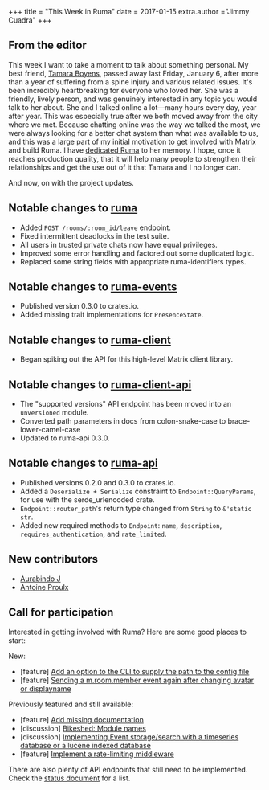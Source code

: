 +++
title = "This Week in Ruma"
date = 2017-01-15
extra.author ="Jimmy Cuadra"
+++

## From the editor

This week I want to take a moment to talk about something personal.
My best friend, [Tamara Boyens](https://twitter.com/TamaraBoyens), passed away last Friday, January 6, after more than a year of suffering from a spine injury and various related issues.
It's been incredibly heartbreaking for everyone who loved her.
She was a friendly, lively person, and was genuinely interested in any topic you would talk to her about.
She and I talked online a lot—many hours every day, year after year.
This was especially true after we both moved away from the city where we met.
Because chatting online was the way we talked the most, we were always looking for a better chat system than what was available to us, and this was a large part of my initial motivation to get involved with Matrix and build Ruma.
I have [dedicated Ruma](https://github.com/ruma/ruma#dedication) to her memory.
I hope, once it reaches production quality, that it will help many people to strengthen their relationships and get the use out of it that Tamara and I no longer can.

And now, on with the project updates.

## Notable changes to [ruma](https://github.com/ruma/ruma)

* Added `POST /rooms/:room_id/leave` endpoint.
* Fixed intermittent deadlocks in the test suite.
* All users in trusted private chats now have equal privileges.
* Improved some error handling and factored out some duplicated logic.
* Replaced some string fields with appropriate ruma-identifiers types.

## Notable changes to [ruma-events](https://github.com/ruma/ruma-events)

* Published version 0.3.0 to crates.io.
* Added missing trait implementations for `PresenceState`.

## Notable changes to [ruma-client](https://github.com/ruma/ruma-client)

* Began spiking out the API for this high-level Matrix client library.

## Notable changes to [ruma-client-api](https://github.com/ruma/ruma-client-api)

* The "supported versions" API endpoint has been moved into an `unversioned` module.
* Converted path parameters in docs from colon-snake-case to brace-lower-camel-case
* Updated to ruma-api 0.3.0.

## Notable changes to [ruma-api](https://github.com/ruma/ruma-api)

* Published versions 0.2.0 and 0.3.0 to crates.io.
* Added a `Deserialize + Serialize` constraint to `Endpoint::QueryParams`, for use with the serde_urlencoded crate.
* `Endpoint::router_path`'s return type changed from `String` to `&'static str`.
* Added new required methods to `Endpoint`: `name`, `description`, `requires_authentication`, and `rate_limited`.

## New contributors

* [Aurabindo J](https://github.com/aurabindo)
* [Antoine Proulx](https://github.com/magicienap)

## Call for participation

Interested in getting involved with Ruma?
Here are some good places to start:

New:

* \[feature\] [Add an option to the CLI to supply the path to the config file](https://github.com/ruma/ruma/issues/151)
* \[feature\] [Sending a m.room.member event again after changing avatar or displayname](https://github.com/ruma/ruma/issues/157)

Previously featured and still available:

* \[feature\] [Add missing documentation](https://github.com/ruma/ruma-client-api/issues/8)
* \[discussion\] [Bikeshed: Module names](https://github.com/ruma/ruma-client-api/issues/10)
* \[discussion\] [Implementing Event storage/search with a timeseries database or a lucene indexed database](https://github.com/ruma/ruma/issues/110)
* \[feature\] [Implement a rate-limiting middleware](https://github.com/ruma/ruma/issues/107)

There are also plenty of API endpoints that still need to be implemented.
Check the [status document](https://github.com/ruma/ruma/blob/master/STATUS.md) for a list.
